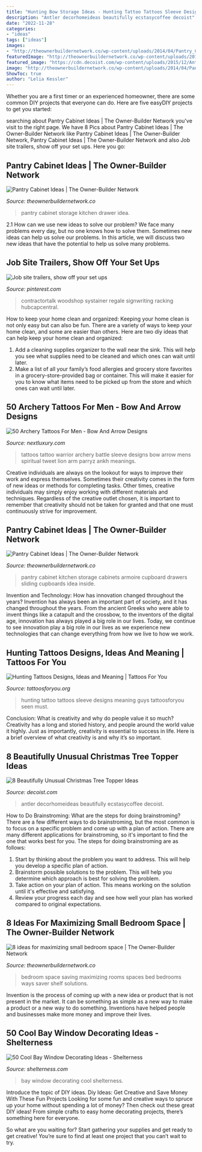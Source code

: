 ```yaml
---
title: "Hunting Bow Storage Ideas - Hunting Tattoo Tattoos Sleeve Designs Meaning Guys Tattoosforyou Seen Must"
description: "Antler decorhomeideas beautifully ecstasycoffee decoist"
date: "2022-11-28"
categories:
- "ideas"
tags: ["ideas"]
images:
- "http://theownerbuildernetwork.co/wp-content/uploads/2014/04/Pantry_Cabinet_Idea_24.jpg"
featuredImage: "http://theownerbuildernetwork.co/wp-content/uploads/2014/04/Pantry_Cabinet_Idea_1.jpg"
featured_image: "https://cdn.decoist.com/wp-content/uploads/2015/12/Antlers-and-star-Christmas-tree-topper.jpg"
image: "http://theownerbuildernetwork.co/wp-content/uploads/2014/04/Pantry_Cabinet_Idea_24.jpg"
ShowToc: true
author: "Lelia Kessler"
---
```



Whether you are a first timer or an experienced homeowner, there are some common DIY projects that everyone can do. Here are five easyDIY projects to get you started:

	

		
searching about Pantry Cabinet Ideas | The Owner-Builder Network you've visit to the right page. We have 8 Pics about Pantry Cabinet Ideas | The Owner-Builder Network like Pantry Cabinet Ideas | The Owner-Builder Network, Pantry Cabinet Ideas | The Owner-Builder Network and also Job site trailers, show off your set ups. Here you go:
		
    
## Pantry Cabinet Ideas | The Owner-Builder Network

<img loading=lazy src="http://theownerbuildernetwork.co/wp-content/uploads/2014/04/Pantry_Cabinet_Idea_24.jpg" onerror="this.onerror=null;this.src='https://tse1.mm.bing.net/th?id=OIP.mgfhP9tNkmOpmJlqIMm2OwHaLG&amp;pid=15.1';" alt="Pantry Cabinet Ideas | The Owner-Builder Network">

_Source: theownerbuildernetwork.co_

>pantry cabinet storage kitchen drawer idea. 

	

2.1 How can we use new ideas to solve our problem?
We face many problems every day, but no one knows how to solve them. Sometimes new ideas can help us solve our problems. In this article, we will discuss two new ideas that have the potential to help us solve many problems.

    
## Job Site Trailers, Show Off Your Set Ups

<img loading=lazy src="https://i.pinimg.com/736x/5e/72/75/5e7275c3c478f5692f59f863f4e86d75.jpg" onerror="this.onerror=null;this.src='https://tse2.mm.bing.net/th?id=OIP.VC6LAdFRyHWYlYbisfF5GAAAAA&amp;pid=15.1';" alt="Job site trailers, show off your set ups">

_Source: pinterest.com_

>contractortalk woodshop systainer regale signwriting racking hubcapcentral. 

	

How to keep your home clean and organized:
Keeping your home clean is not only easy but can also be fun. There are a variety of ways to keep your home clean, and some are easier than others. Here are two diy ideas that can help keep your home clean and organized:
1. Add a cleaning supplies organizer to the wall near the sink. This will help you see what supplies need to be cleaned and which ones can wait until later.
2. Make a list of all your family’s food allergies and grocery store favorites in a grocery-store-provided bag or container. This will make it easier for you to know what items need to be picked up from the store and which ones can wait until later.

    
## 50 Archery Tattoos For Men - Bow And Arrow Designs

<img loading=lazy src="http://nextluxury.com/wp-content/uploads/sleeve-warrior-battle-archery-mens-tattoos.jpg" onerror="this.onerror=null;this.src='https://tse4.mm.bing.net/th?id=OIP.EcdCyOJUIgZDig7rqBeNZQHaFh&amp;pid=15.1';" alt="50 Archery Tattoos For Men - Bow And Arrow Designs">

_Source: nextluxury.com_

>tattoos tattoo warrior archery battle sleeve designs bow arrow mens spiritual tweet lion arm parryz ankh meanings. 

	

Creative individuals are always on the lookout for ways to improve their work and express themselves. Sometimes their creativity comes in the form of new ideas or methods for completing tasks. Other times, creative individuals may simply enjoy working with different materials and techniques. Regardless of the creative outlet chosen, it is important to remember that creativity should not be taken for granted and that one must continuously strive for improvement.

    
## Pantry Cabinet Ideas | The Owner-Builder Network

<img loading=lazy src="http://theownerbuildernetwork.co/wp-content/uploads/2014/04/Pantry_Cabinet_Idea_1.jpg" onerror="this.onerror=null;this.src='https://tse2.mm.bing.net/th?id=OIP.DQXlfNV8-l0Z3sGiEkhRuQHaLB&amp;pid=15.1';" alt="Pantry Cabinet Ideas | The Owner-Builder Network">

_Source: theownerbuildernetwork.co_

>pantry cabinet kitchen storage cabinets armoire cupboard drawers sliding cupboards idea inside. 

	

Invention and Technology: How has innovation changed throughout the years?
Invention has always been an important part of society, and it has changed throughout the years. From the ancient Greeks who were able to invent things like a catapult and the crossbow, to the inventors of the digital age, innovation has always played a big role in our lives. Today, we continue to see innovation play a big role in our lives as we experience new technologies that can change everything from how we live to how we work.

    
## Hunting Tattoos Designs, Ideas And Meaning | Tattoos For You

<img loading=lazy src="https://www.tattoosforyou.org/wp-content/uploads/2014/02/Hunting-Tattoos-for-Guys.jpg" onerror="this.onerror=null;this.src='https://tse3.mm.bing.net/th?id=OIP._zi6icLmf9WaFbwpzTwOBgHaJ7&amp;pid=15.1';" alt="Hunting Tattoos Designs, Ideas and Meaning | Tattoos For You">

_Source: tattoosforyou.org_

>hunting tattoo tattoos sleeve designs meaning guys tattoosforyou seen must. 

	

Conclusion: What is creativity and why do people value it so much?
Creativity has a long and storied history, and people around the world value it highly. Just as importantly, creativity is essential to success in life. Here is a brief overview of what creativity is and why it’s so important.

    
## 8 Beautifully Unusual Christmas Tree Topper Ideas

<img loading=lazy src="https://cdn.decoist.com/wp-content/uploads/2015/12/Antlers-and-star-Christmas-tree-topper.jpg" onerror="this.onerror=null;this.src='https://tse3.mm.bing.net/th?id=OIP.SyYHiqOOgNJYCmGfC5eRuAHaKF&amp;pid=15.1';" alt="8 Beautifully Unusual Christmas Tree Topper Ideas">

_Source: decoist.com_

>antler decorhomeideas beautifully ecstasycoffee decoist. 

	

How to Do Brainstroming: What are the steps for doing brainstroming?
There are a few different ways to do brainstroming, but the most common is to focus on a specific problem and come up with a plan of action. There are many different applications for brainstroming, so it's important to find the one that works best for you. The steps for doing brainstroming are as follows: 
1. Start by thinking about the problem you want to address. This will help you develop a specific plan of action.
2. Brainstorm possible solutions to the problem. This will help you determine which approach is best for solving the problem.
3. Take action on your plan of action. This means working on the solution until it's effective and satisfying. 
4. Review your progress each day and see how well your plan has worked compared to original expectations.

    
## 8 Ideas For Maximizing Small Bedroom Space | The Owner-Builder Network

<img loading=lazy src="http://theownerbuildernetwork.co/wp-content/uploads/2015/05/Space-saving-Bedroom-Ideas-25.jpg" onerror="this.onerror=null;this.src='https://tse1.mm.bing.net/th?id=OIP.34C-qbHliMZFLH9R3TT7_AHaLH&amp;pid=15.1';" alt="8 ideas for maximizing small bedroom space | The Owner-Builder Network">

_Source: theownerbuildernetwork.co_

>bedroom space saving maximizing rooms spaces bed bedrooms ways saver shelf solutions. 

	

Invention is the process of coming up with a new idea or product that is not present in the market. It can be something as simple as a new way to make a product or a new way to do something. Inventions have helped people and businesses make more money and improve their lives.

    
## 50 Cool Bay Window Decorating Ideas - Shelterness

<img loading=lazy src="https://i.shelterness.com/2012/02/25-cool-bay-window-decorating-ideas-9.jpg" onerror="this.onerror=null;this.src='https://tse3.mm.bing.net/th?id=OIP.fnew-33er8Lww9He_vT7fAHaLF&amp;pid=15.1';" alt="50 Cool Bay Window Decorating Ideas - Shelterness">

_Source: shelterness.com_

>bay window decorating cool shelterness. 

	

Introduce the topic of DIY ideas.
Diy Ideas: Get Creative and Save Money With These Fun Projects
Looking for some fun and creative ways to spruce up your home without spending a lot of money? Then check out these great DIY ideas! From simple crafts to easy home decorating projects, there’s something here for everyone.

So what are you waiting for? Start gathering your supplies and get ready to get creative! You’re sure to find at least one project that you can’t wait to try.

